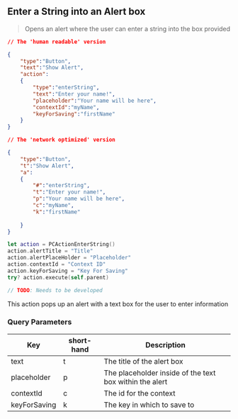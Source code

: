 ## Enter a String into an Alert box

> Opens an alert where the user can enter a string into the box provided

```json
// The 'human readable' version

{
    "type":"Button",
    "text":"Show Alert",
    "action":
    {
        "type":"enterString",
        "text":"Enter your name!",
        "placeholder":"Your name will be here",
        "contextId":"myName",
        "keyForSaving":"firstName"
    }
}

// The 'network optimized' version

{
	"type":"Button",
    "t":"Show Alert",
    "a":
    {
        "#":"enterString",
        "t":"Enter your name!",
        "p":"Your name will be here",
        "c":"myName",
        "k":"firstName"
        
    }
}
```

```swift
let action = PCActionEnterString()
action.alertTitle = "Title"
action.alertPlaceHolder = "Placeholder"
action.contextId = "Context ID"
action.keyForSaving = "Key For Saving"
try? action.execute(self.parent)
```


```kotlin
// TODO: Needs to be developed
```


This action pops up an alert with a text box for the user to enter information


### Query Parameters

Key | short-hand | Description
--------- | ------- | -----------
text | t | The title of the alert box
placeholder | p | The placeholder inside of the text box within the alert
contextId | c | The id for the context
keyForSaving | k | The key in which to save to
